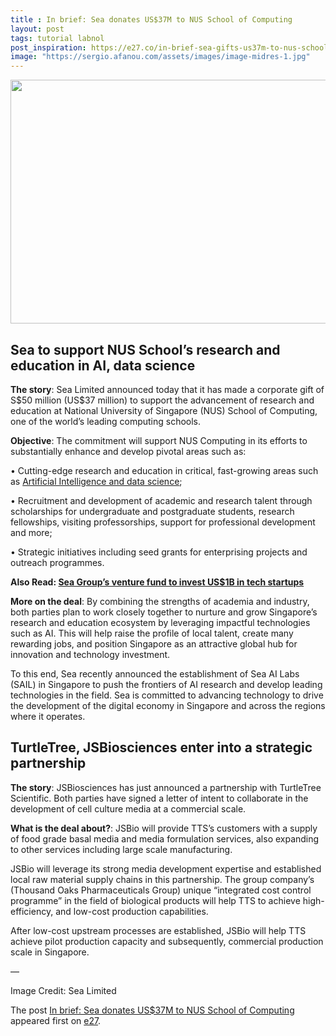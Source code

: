 ```yaml
---
title : In brief: Sea donates US$37M to NUS School of Computing
layout: post
tags: tutorial labnol
post_inspiration: https://e27.co/in-brief-sea-gifts-us37m-to-nus-school-of-computing-20210329/
image: "https://sergio.afanou.com/assets/images/image-midres-1.jpg"
---
```


<img loading="lazy" class="aligncenter size-full wp-image-412401" src="https://e27.co/wp-content/uploads/2021/03/Sea_.png" alt="" width="688" height="390" />
<h2>Sea to support NUS School&#8217;s research and education in AI, data science</h2>
<p><strong>The story</strong>: Sea Limited announced today that it has made a corporate gift of S$50 million (US$37 million) to support the advancement of research and education at National University of Singapore (NUS) School of Computing, one of the world&#8217;s leading computing schools.</p>
<p><strong>Objective</strong>: The commitment will support NUS Computing in its efforts to substantially enhance and develop pivotal areas such as:</p>
<p>• Cutting-edge research and education in critical, fast-growing areas such as <a rel="follow" href="https://e27.co/what-you-need-to-know-about-artificial-intelligence-and-its-compliments-to-data-science-20190424/">Artificial Intelligence and data science</a>;</p>
<p>• Recruitment and development of academic and research talent through scholarships for undergraduate and postgraduate students, research fellowships, visiting professorships, support for professional development and more;</p>
<p>• Strategic initiatives including seed grants for enterprising projects and outreach programmes.</p>
<p><strong>Also Read: <a rel="follow" href="https://e27.co/sea-groups-venture-fund-to-invest-us1b-in-tech-startups-20210303/">Sea Group’s venture fund to invest US$1B in tech startups</a></strong></p>
<p><strong>More on the deal</strong>: By combining the strengths of academia and industry, both parties plan to work closely together to nurture and grow Singapore&#8217;s research and education ecosystem by leveraging impactful technologies such as AI. This will help raise the profile of local talent, create many rewarding jobs, and position Singapore as an attractive global hub for innovation and technology investment.</p>
<p>To this end, Sea recently announced the establishment of Sea AI Labs (SAIL) in Singapore to push the frontiers of AI research and develop leading technologies in the field. Sea is committed to advancing technology to drive the development of the digital economy in Singapore and across the regions where it operates.</p>
<h2>TurtleTree, JSBiosciences enter into a strategic partnership</h2>
<p><strong>The story</strong>: JSBiosciences has just announced a partnership with TurtleTree Scientific. Both parties have signed a letter of intent to collaborate in the development of cell culture media at a commercial scale.</p>
<p><strong>What is the deal about?</strong>: JSBio will provide TTS&#8217;s customers with a supply of food grade basal media and media formulation services, also expanding to other services including large scale manufacturing.</p>
<p>JSBio will leverage its strong media development expertise and established local raw material supply chains in this partnership. The group company’s (Thousand Oaks Pharmaceuticals Group) unique &#8220;integrated cost control programme&#8221; in the field of biological products will help TTS to achieve high-efficiency, and low-cost production capabilities.</p>
<p>After low-cost upstream processes are established, JSBio will help TTS achieve pilot production capacity and subsequently, commercial production scale in Singapore.</p>
<p>&#8212;</p>
<p>Image Credit: Sea Limited</p>
<p>The post <a rel="nofollow" href="https://e27.co/in-brief-sea-gifts-us37m-to-nus-school-of-computing-20210329/">In brief: Sea donates US$37M to NUS School of Computing</a> appeared first on <a rel="nofollow" href="https://e27.co">e27</a>.</p>
